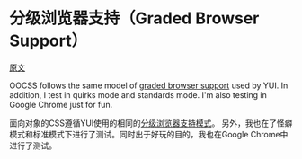# 分级浏览器支持（Graded Browser Support）

[原文](https://github.com/stubbornella/oocss/wiki/Graded-Browser-Support)

OOCSS follows the same model of [graded browser support](http://developer.yahoo.com/yui/articles/gbs/) used by YUI. In addition, I test in quirks mode and standards mode. I'm also testing in Google Chrome just for fun.

面向对象的CSS遵循YUI使用的相同的[分级浏览器支持模式](http://developer.yahoo.com/yui/articles/gbs/)。 另外，我也在了怪癖模式和标准模式下进行了测试。同时出于好玩的目的，我也在Google Chrome中进行了测试。
